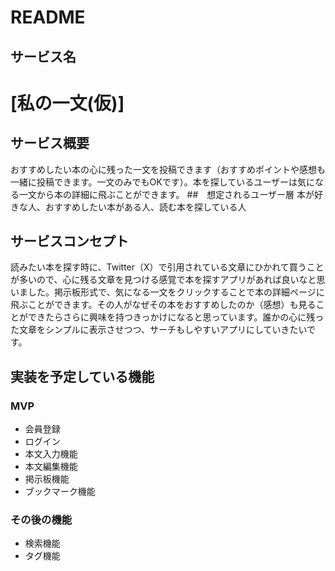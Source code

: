 # README

## サービス名
# [私の一文(仮)]

## サービス概要　
おすすめしたい本の心に残った一文を投稿できます（おすすめポイントや感想も一緒に投稿できます。一文のみでもOKです）。本を探しているユーザーは気になる一文から本の詳細に飛ぶことができます。
##　想定されるユーザー層
本が好きな人、おすすめしたい本がある人、読む本を探している人
## サービスコンセプト
読みたい本を探す時に、Twitter（X）で引用されている文章にひかれて買うことが多いので、心に残る文章を見つける感覚で本を探すアプリがあれば良いなと思いました。掲示板形式で、気になる一文をクリックすることで本の詳細ページに飛ぶことができます。その人がなぜその本をおすすめしたのか（感想）も見ることができたらさらに興味を持つきっかけになると思っています。誰かの心に残った文章をシンプルに表示させつつ、サーチもしやすいアプリにしていきたいです。
## 実装を予定している機能
### MVP
* 会員登録
* ログイン
* 本文入力機能
* 本文編集機能
* 掲示板機能
* ブックマーク機能
### その後の機能
* 検索機能
* タグ機能
